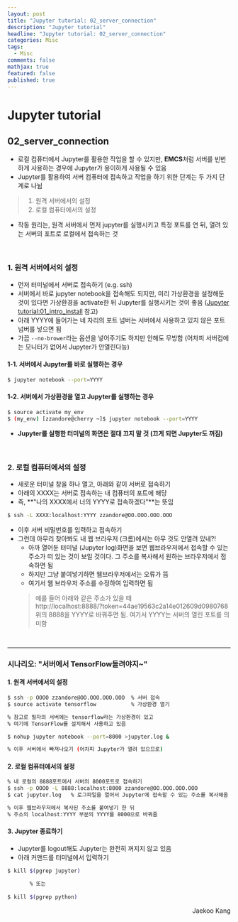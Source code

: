 ```yaml
---
layout: post
title: "Jupyter tutorial: 02_server_connection"
description: "Jupyter tutorial"
headline: "Jupyter tutorial: 02_server_connection"
categories: Misc
tags: 
  - Misc
comments: false
mathjax: true
featured: false
published: true
---
```


# Jupyter tutorial
## 02\_server\_connection

- 로컬 컴퓨터에서 Jupyter를 활용한 작업을 할 수 있지만, **EMCS**처럼 서버를 빈번하게 사용하는 경우에 Jupyter가 용이하게 사용될 수 있음
- Jupyter를 활용하여 서버 컴퓨터에 접속하고 작업을 하기 위한 단계는 두 가지 단계로 나뉨
> 1. 원격 서버에서의 설정  
> 2. 로컬 컴퓨터에서의 설정  
- 작동 원리는, 원격 서버에서 먼저 jupyter를 실행시키고 특정 포트를 연 뒤, 열려 있는 서버의 포트로 로컬에서 접속하는 것

<br>

### 1. 원격 서버에서의 설정
- 먼저 터미널에서 서버로 접속하기 (e.g. ssh)
- 서버에서 바로 jupyter notebook을 접속해도 되지만, 미리 가상환경을 설정해둔 것이 있다면 가상환경을 activate한 뒤 Jupyter를 실행시키는 것이 좋음 ([Jupyter tutorial:01_intro_install](https://emcslabs.github.io/misc/Jupyter_Notebook) 참고)
- 아래 YYYY에 들어가는 네 자리의 포트 넘버는 서버에서 사용하고 있지 않은 포트 넘버를 넣으면 됨
- 가끔 ```--no-brower```라는 옵션을 넣어주기도 하지만 안해도 무방함 (어차피 서버컴에는 모니터가 없어서 Jupyter가 안열린다능)

#### 1-1. 서버에서 Jupyter를 바로 실행하는 경우

```bash
$ jupyter notebook --port=YYYY
```

#### 1-2. 서버에서 가상환경을 열고 Jupyter를 실행하는 경우
```bash
$ source activate my_env
$ (my_env) [zzandore@cherry ~]$ jupyter notebook --port=YYYY
```
- __Jupyter를 실행한 터미널의 화면은 절대 끄지 말 것 (끄게 되면 Jupyter도 꺼짐)__

<br>

### 2. 로컬 컴퓨터에서의 설정
- 새로운 터미널 창을 하나 열고, 아래와 같이 서버로 접속하기
- 아래의 XXXX는 서버로 접속하는 내 컴퓨터의 포트에 해당
- 즉, **"나의 XXXX에서 너의 YYYY로 접속하겠다"**는 뜻임

```bash
$ ssh -L XXXX:localhost:YYYY zzandore@OO.OOO.OOO.OOO
```
- 이후 서버 비밀번호를 입력하고 접속하기
- 그런데 아무리 찾아봐도 내 웹 브라우저 (크롬)에서는 아무 것도 안열려 있네?!
    - 아까 열어둔 터미널 (Jupyter log)화면을 보면 웹브라우저에서 접속할 수 있는 주소가 떠 있는 것이 보일 것이다. 그 주소를 복사해서 원하는 브라우저에서 접속하면 됨
    - 하지만 그냥 붙여넣기하면 웹브라우저에서는 오류가 뜸
    - 여기서 웹 브라우저 주소를 수정하여 입력하면 됨
    > 예를 들어 아래와 같은 주소가 있을 때  
    > http://localhost:8888/?token=44ae19563c2a14e012609d0980768  
    > 위의 8888을 YYYY로 바꿔주면 됨. 여기서 YYYY는 서버의 열린 포트를 의미함

<br>

---

### 시나리오: "서버에서 TensorFlow돌려야지~"
#### 1. 원격 서버에서의 설정
```bash
$ ssh -p OOOO zzandore@OO.OOO.OOO.OOO  % 서버 접속
$ source activate tensorflow           % 가상환경 열기

% 참고로 필자의 서버에는 tensorflow라는 가상환경이 있고
% 여기에 TensorFlow를 설치해서 사용하고 있음

$ nohup jupyter notebook --port=8000 >jupyter.log &

% 이후 서버에서 빠져나오기 (어차피 Jupyter가 열려 있으므로)
```

#### 2. 로컬 컴퓨터에서의 설정
```bash
% 내 로컬의 8888포트에서 서버의 8000포트로 접속하기
$ ssh -p OOOO -L 8888:localhost:8000 zzandore@OO.OOO.OOO.OOO
$ cat jupyter.log   % 로그파일을 열어서 Jupyter에 접속할 수 있는 주소를 복사해옴

% 이후 웹브라우저에서 복사된 주소를 붙여넣기 한 뒤
% 주소의 localhost:YYYY 부분의 YYYY를 8000으로 바꿔줌
```

#### 3. Jupyter 종료하기
- Jupyter를 logout해도 Jupyter는 완전히 꺼지지 않고 있음
- 아래 커맨드를 터미널에서 입력하기

```bash
$ kill $(pgrep jupyter)

       % 또는
       
$ kill $(pgrep python)
```


<p align="right"> Jaekoo Kang <p>

